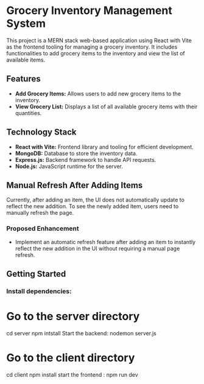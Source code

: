 # Grocery Inventory Management System

This project is a MERN stack web-based application using React with Vite as the frontend tooling for managing a grocery inventory. It includes functionalities to add grocery items to the inventory and view the list of available items.

## Features

- **Add Grocery Items:** Allows users to add new grocery items to the inventory.
- **View Grocery List:** Displays a list of all available grocery items with their quantities.

## Technology Stack

- **React with Vite:** Frontend library and tooling for efficient development.
- **MongoDB:** Database to store the inventory data.
- **Express.js:** Backend framework to handle API requests.
- **Node.js:** JavaScript runtime for the server.

## Manual Refresh After Adding Items

Currently, after adding an item, the UI does not automatically update to reflect the new addition. To see the newly added item, users need to manually refresh the page.

### Proposed Enhancement

- Implement an automatic refresh feature after adding an item to instantly reflect the new addition in the UI without requiring a manual page refresh.

## Getting Started


### Install dependencies:

# Go to the server directory
cd server
npm intstall
Start the backend: nodemon server.js

# Go to the client directory
cd client
npm install
start the frontend : npm run dev